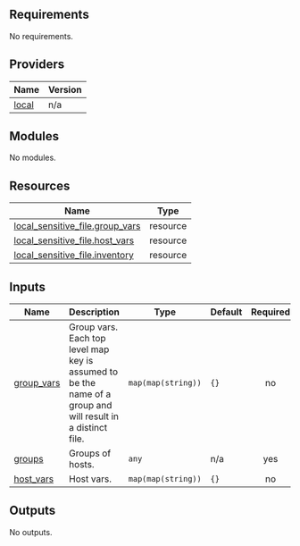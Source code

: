<!-- BEGINNING OF PRE-COMMIT-TERRAFORM DOCS HOOK -->
## Requirements

No requirements.

## Providers

| Name | Version |
|------|---------|
| <a name="provider_local"></a> [local](#provider\_local) | n/a |

## Modules

No modules.

## Resources

| Name | Type |
|------|------|
| [local_sensitive_file.group_vars](https://registry.terraform.io/providers/hashicorp/local/latest/docs/resources/sensitive_file) | resource |
| [local_sensitive_file.host_vars](https://registry.terraform.io/providers/hashicorp/local/latest/docs/resources/sensitive_file) | resource |
| [local_sensitive_file.inventory](https://registry.terraform.io/providers/hashicorp/local/latest/docs/resources/sensitive_file) | resource |

## Inputs

| Name | Description | Type | Default | Required |
|------|-------------|------|---------|:--------:|
| <a name="input_group_vars"></a> [group\_vars](#input\_group\_vars) | Group vars. Each top level map key is assumed to be the name of a group and will result in a distinct file. | `map(map(string))` | `{}` | no |
| <a name="input_groups"></a> [groups](#input\_groups) | Groups of hosts. | `any` | n/a | yes |
| <a name="input_host_vars"></a> [host\_vars](#input\_host\_vars) | Host vars. | `map(map(string))` | `{}` | no |

## Outputs

No outputs.
<!-- END OF PRE-COMMIT-TERRAFORM DOCS HOOK -->
